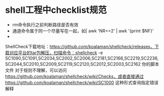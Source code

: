 # shell工程中checklist规范

- rm命令执行之前判断路径是否有效
- 通道命令属于同一个尽量写在一起，如| awk 'NR==2' | awk '{print $NF}'
- 


ShellCheck下载地址：https://github.com/koalaman/shellcheck/releases，下载对应平台的tar包解压，扫描命令：shellcheck -e SC1090,SC1091,SC2034,SC2002,SC2006,SC2181,SC2166,SC2219,SC2236,SC2044,SC2010,SC2009,SC2119,SC2120,SC2012,SC2003,SC2162 你的脚本文件
对于规则不理解，可以访问 https://github.com/koalaman/shellcheck/wiki/Checks，或者直接通过 https://github.com/koalaman/shellcheck/wiki/SC1000 这种形式查询指定错误解释















